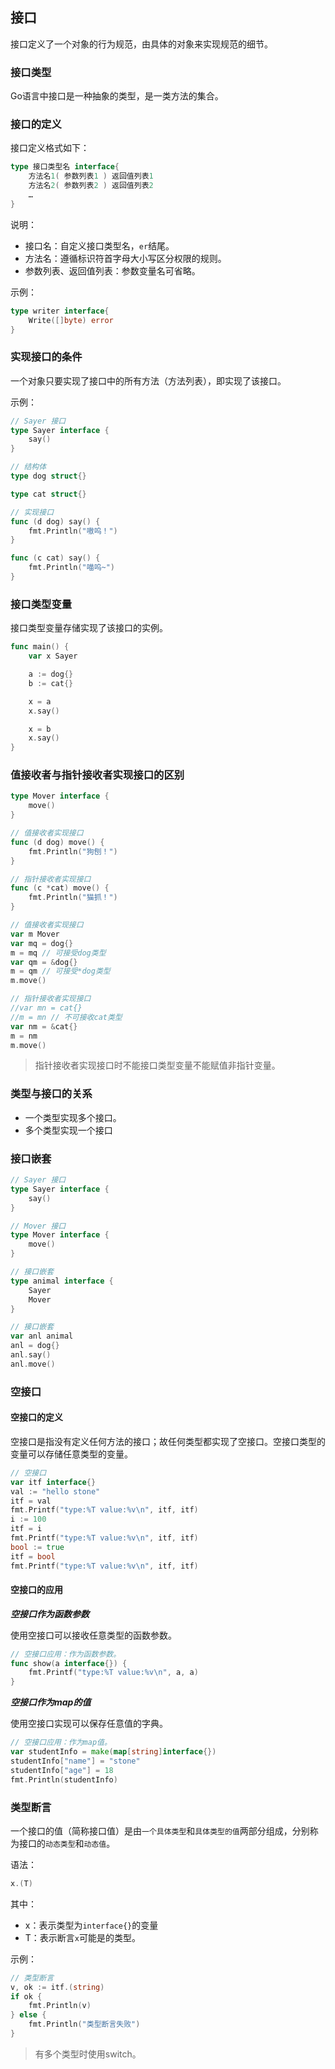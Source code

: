 ## 接口

接口定义了一个对象的行为规范，由具体的对象来实现规范的细节。

### 接口类型

Go语言中接口是一种抽象的类型，是一类方法的集合。

### 接口的定义

接口定义格式如下：

```go
type 接口类型名 interface{
    方法名1( 参数列表1 ) 返回值列表1
    方法名2( 参数列表2 ) 返回值列表2
    …
}
```

说明：

- 接口名：自定义接口类型名，`er`结尾。
- 方法名：遵循标识符首字母大小写区分权限的规则。
- 参数列表、返回值列表：参数变量名可省略。

示例：

```go
type writer interface{
    Write([]byte) error
}
```

### 实现接口的条件

一个对象只要实现了接口中的所有方法（方法列表），即实现了该接口。

示例：

```go
// Sayer 接口
type Sayer interface {
	say()
}

// 结构体
type dog struct{}

type cat struct{}

// 实现接口
func (d dog) say() {
	fmt.Println("嗷呜！")
}

func (c cat) say() {
	fmt.Println("喵呜~")
}
```

### 接口类型变量

接口类型变量存储实现了该接口的实例。

```go
func main() {
	var x Sayer

	a := dog{}
	b := cat{}

	x = a
	x.say()

	x = b
	x.say()
}
```

### 值接收者与指针接收者实现接口的区别

```go
type Mover interface {
	move()
}

// 值接收者实现接口
func (d dog) move() {
	fmt.Println("狗刨！")
}

// 指针接收者实现接口
func (c *cat) move() {
	fmt.Println("猫抓！")
}

// 值接收者实现接口
var m Mover
var mq = dog{}
m = mq // 可接受dog类型
var qm = &dog{}
m = qm // 可接受*dog类型
m.move()

// 指针接收者实现接口
//var mn = cat{}
//m = mn // 不可接收cat类型
var nm = &cat{}
m = nm
m.move()
```

> 指针接收者实现接口时不能接口类型变量不能赋值非指针变量。

### 类型与接口的关系

- 一个类型实现多个接口。
- 多个类型实现一个接口

### 接口嵌套

```go
// Sayer 接口
type Sayer interface {
	say()
}

// Mover 接口
type Mover interface {
	move()
}

// 接口嵌套
type animal interface {
	Sayer
	Mover
}

// 接口嵌套
var anl animal
anl = dog{}
anl.say()
anl.move()
```

### 空接口

#### 空接口的定义

空接口是指没有定义任何方法的接口；故任何类型都实现了空接口。空接口类型的变量可以存储任意类型的变量。

```go
// 空接口
var itf interface{}
val := "hello stone"
itf = val
fmt.Printf("type:%T value:%v\n", itf, itf)
i := 100
itf = i
fmt.Printf("type:%T value:%v\n", itf, itf)
bool := true
itf = bool
fmt.Printf("type:%T value:%v\n", itf, itf)
```

#### 空接口的应用

***空接口作为函数参数***

使用空接口可以接收任意类型的函数参数。

```go
// 空接口应用：作为函数参数。
func show(a interface{}) {
	fmt.Printf("type:%T value:%v\n", a, a)
}
```

***空接口作为map的值***

 使用空接口实现可以保存任意值的字典。 

```go
// 空接口应用：作为map值。
var studentInfo = make(map[string]interface{})
studentInfo["name"] = "stone"
studentInfo["age"] = 18
fmt.Println(studentInfo)
```

### 类型断言

 一个接口的值（简称接口值）是由`一个具体类型`和`具体类型的值`两部分组成，分别称为接口的`动态类型`和`动态值`。 

语法：

```go
x.(T)
```

其中：

- x：表示类型为`interface{}`的变量
- T：表示断言`x`可能是的类型。

示例：

```go
// 类型断言
v, ok := itf.(string)
if ok {
    fmt.Println(v)
} else {
    fmt.Println("类型断言失败")
}
```

> 有多个类型时使用switch。

